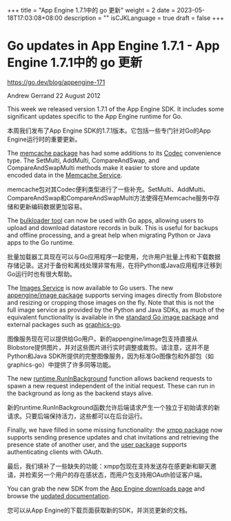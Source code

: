 +++
title = "App Engine 1.7.1中的 go 更新"
weight = 2
date = 2023-05-18T17:03:08+08:00
description = ""
isCJKLanguage = true
draft = false
+++

# Go updates in App Engine 1.7.1  - App Engine 1.7.1中的 go 更新

https://go.dev/blog/appengine-171

Andrew Gerrand
22 August 2012

This week we released version 1.7.1 of the App Engine SDK. It includes some significant updates specific to the App Engine runtime for Go.

本周我们发布了App Engine SDK的1.7.1版本。它包括一些专门针对Go的App Engine运行时的重要更新。

The [memcache package](https://developers.google.com/appengine/docs/go/memcache/reference) has had some additions to its [Codec](https://developers.google.com/appengine/docs/go/memcache/reference#Codec) convenience type. The SetMulti, AddMulti, CompareAndSwap, and CompareAndSwapMulti methods make it easier to store and update encoded data in the [Memcache Service](https://developers.google.com/appengine/docs/go/memcache/overview).

memcache包对其Codec便利类型进行了一些补充。SetMulti、AddMulti、CompareAndSwap和CompareAndSwapMulti方法使得在Memcache服务中存储和更新编码数据更加容易。

The [bulkloader tool](https://developers.google.com/appengine/docs/go/tools/uploadingdata) can now be used with Go apps, allowing users to upload and download datastore records in bulk. This is useful for backups and offline processing, and a great help when migrating Python or Java apps to the Go runtime.

批量加载器工具现在可以与Go应用程序一起使用，允许用户批量上传和下载数据存储记录。这对于备份和离线处理非常有用，在将Python或Java应用程序迁移到Go运行时也有很大帮助。

The [Images Service](https://developers.google.com/appengine/docs/go/images/overview) is now available to Go users. The new [appengine/image package](https://developers.google.com/appengine/docs/go/images/reference) supports serving images directly from Blobstore and resizing or cropping those images on the fly. Note that this is not the full image service as provided by the Python and Java SDKs, as much of the equivalent functionality is available in the [standard Go image package](https://go.dev/pkg/image/) and external packages such as [graphics-go](http://code.google.com/p/graphics-go/).

图像服务现在可以提供给Go用户。新的appengine/image包支持直接从Blobstore提供图片，并对这些图片进行实时调整或裁剪。请注意，这并不是Python和Java SDK所提供的完整图像服务，因为标准Go图像包和外部包（如graphics-go）中提供了许多同等功能。

The new [runtime.RunInBackground](https://developers.google.com/appengine/docs/go/backends/runtime#RunInBackground) function allows backend requests to spawn a new request independent of the initial request. These can run in the background as long as the backend stays alive.

新的runtime.RunInBackground函数允许后端请求产生一个独立于初始请求的新请求。只要后端保持活力，这些都可以在后台运行。

Finally, we have filled in some missing functionality: the [xmpp package](https://developers.google.com/appengine/docs/go/xmpp/reference) now supports sending presence updates and chat invitations and retrieving the presence state of another user, and the [user package](https://developers.google.com/appengine/docs/go/users/reference) supports authenticating clients with OAuth.

最后，我们填补了一些缺失的功能：xmpp包现在支持发送存在感更新和聊天邀请，并检索另一个用户的存在感状态，而用户包支持用OAuth验证客户端。

You can grab the new SDK from the [App Engine downloads page](https://developers.google.com/appengine/downloads#Google_App_Engine_SDK_for_Go) and browse the [updated documentation](https://developers.google.com/appengine/docs/go).

您可以从App Engine的下载页面获取新的SDK，并浏览更新的文档。
